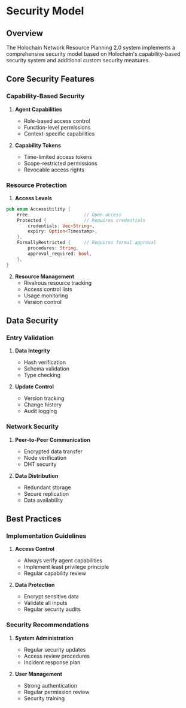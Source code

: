 # Security Model

## Overview

The Holochain Network Resource Planning 2.0 system implements a comprehensive security model based on Holochain's capability-based security system and additional custom security measures.

## Core Security Features

### Capability-Based Security

1. **Agent Capabilities**
   - Role-based access control
   - Function-level permissions
   - Context-specific capabilities

2. **Capability Tokens**
   - Time-limited access tokens
   - Scope-restricted permissions
   - Revocable access rights

### Resource Protection

1. **Access Levels**

```rust
pub enum Accessibility {
    Free,                    // Open access
    Protected {              // Requires credentials
        credentials: Vec<String>,
        expiry: Option<Timestamp>,
    },
    FormallyRestricted {     // Requires formal approval
        procedures: String,
        approval_required: bool,
    },
}
```

2. **Resource Management**
   - Rivalrous resource tracking
   - Access control lists
   - Usage monitoring
   - Version control

## Data Security

### Entry Validation

1. **Data Integrity**
   - Hash verification
   - Schema validation
   - Type checking

2. **Update Control**
   - Version tracking
   - Change history
   - Audit logging

### Network Security

1. **Peer-to-Peer Communication**
   - Encrypted data transfer
   - Node verification
   - DHT security

2. **Data Distribution**
   - Redundant storage
   - Secure replication
   - Data availability

## Best Practices

### Implementation Guidelines

1. **Access Control**
   - Always verify agent capabilities
   - Implement least privilege principle
   - Regular capability review

2. **Data Protection**
   - Encrypt sensitive data
   - Validate all inputs
   - Regular security audits

### Security Recommendations

1. **System Administration**
   - Regular security updates
   - Access review procedures
   - Incident response plan

2. **User Management**
   - Strong authentication
   - Regular permission review
   - Security training
